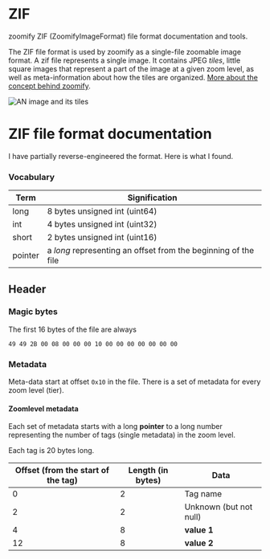 # ZIF
zoomify ZIF (ZoomifyImageFormat) file format documentation and tools.

The ZIF file format is used by zoomify as a single-file zoomable image format.
A zif file represents a single image. It contains JPEG *tiles*, little square images that represent a part of the image at a given zoom level, as well as meta-information about how the tiles are organized. [More about the concept behind zoomify](https://msdn.microsoft.com/en-us/library/cc645050%28VS.95%29.aspx).

![AN image and its tiles](http://www.zoomify.com/downloads/screenshots/tiledTiered.jpg)

# ZIF file format documentation
I have partially reverse-engineered the format. Here is what I found.

### Vocabulary
Term         | Signification
-------------|---------------
long         | 8 bytes unsigned int (uint64)
int          | 4 bytes unsigned int (uint32)
short        | 2 bytes unsigned int (uint16)
pointer      | a *long* representing an offset from the beginning of the file

## Header

### Magic bytes
The first 16 bytes of the file are always
```
49 49 2B 00 08 00 00 00 10 00 00 00 00 00 00 00
```

### Metadata
Meta-data start at offset `0x10` in the file.
There is a set of metadata for every zoom level (tier).

#### Zoomlevel metadata
Each set of metadata starts with a long **pointer** to a long number representing the number of tags (single metadata) in the zoom level.

Each tag is 20 bytes long.

Offset (from the start of the tag) | Length (in bytes) | Data
-----------------------------------|-------------------|------------------------------
0                                  | 2                 | Tag name
2                                  | 2                 | Unknown (but not null)
4                                  | 8                 | **value 1**
12                                 | 8                 | **value 2**
